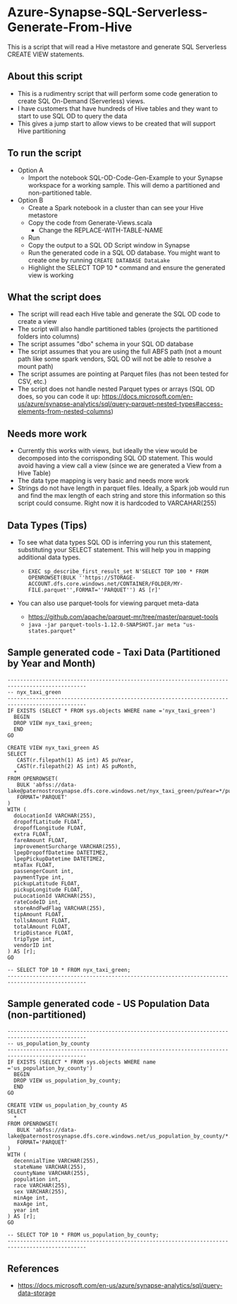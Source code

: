 # Azure-Synapse-SQL-Serverless-Generate-From-Hive
This is a script that will read a Hive metastore and generate SQL Serverless CREATE VIEW statements.

## About this script
- This is a rudimentry script that will perform some code generation to create SQL On-Demand (Serverless) views.  
- I have customers that have hundreds of Hive tables and they want to start to use SQL OD to query the data
- This gives a jump start to allow views to be created that will support Hive partitioning

## To run the script
- Option A
  - Import the notebook SQL-OD-Code-Gen-Example to your Synapse workspace for a working sample.  This will demo a partitioned and non-partitioned table.
- Option B
  - Create a Spark notebook in a cluster than can see your Hive metastore
  - Copy the code from Generate-Views.scala
    - Change the REPLACE-WITH-TABLE-NAME 
  - Run
  - Copy the output to a SQL OD Script window in Synapse
  - Run the generated code in a SQL OD database.  You might want to create one by running ```CREATE DATABASE DataLake```
  - Highlight the SELECT TOP 10 * command and ensure the generated view is working

## What the script does
- The script will read each Hive table and generate the SQL OD code to create a view
- The script will also handle partitioned tables (projects the partitioned folders into columns)
- The script assumes "dbo" schema in your SQL OD database
- The script assumes that you are using the full ABFS path (not a mount path like some spark vendors, SQL OD will not be able to resolve a mount path)
- The script assumes are pointing at Parquet files (has not been tested for CSV, etc.)
- The script does not handle nested Parquet types or arrays (SQL OD does, so you can code it up: https://docs.microsoft.com/en-us/azure/synapse-analytics/sql/query-parquet-nested-types#access-elements-from-nested-columns)

## Needs more work
- Currently this works with views, but ideally the view would be decomposed into the corrisponding SQL OD statement.  This would avoid having a view call a view (since we are generated a View from a Hive Table)
- The data type mapping is very basic and needs more work
- Strings do not have length in parquet files.  Ideally, a Spark job would run and find the max length of each string and store this information so this script could consume.  Right now it is hardcoded to VARCAHAR(255)

## Data Types (Tips)
- To see what data types SQL OD is inferring you run this statement, substituting your SELECT statement.  This will help you in mapping additional data types.
   - ```EXEC sp_describe_first_result_set N'SELECT TOP 100 * FROM OPENROWSET(BULK ''https://STORAGE-ACCOUNT.dfs.core.windows.net/CONTAINER/FOLDER/MY-FILE.parquet'',FORMAT=''PARQUET'') AS [r]'```

- You can also use parquet-tools for viewing parquet meta-data
   - https://github.com/apache/parquet-mr/tree/master/parquet-tools
   - ```java -jar parquet-tools-1.12.0-SNAPSHOT.jar meta "us-states.parquet"```


## Sample generated code - Taxi Data (Partitioned by Year and Month)
```
-----------------------------------------------------------------------------------------------
-- nyx_taxi_green
-----------------------------------------------------------------------------------------------
IF EXISTS (SELECT * FROM sys.objects WHERE name ='nyx_taxi_green')
  BEGIN
  DROP VIEW nyx_taxi_green;
  END
GO

CREATE VIEW nyx_taxi_green AS
SELECT
   CAST(r.filepath(1) AS int) AS puYear,
   CAST(r.filepath(2) AS int) AS puMonth,
  *
FROM OPENROWSET(
   BULK 'abfss://data-lake@paternostrosynapse.dfs.core.windows.net/nyx_taxi_green/puYear=*/puMonth=*/*.parquet',
   FORMAT='PARQUET'
)
WITH (
  doLocationId VARCHAR(255),
  dropoffLatitude FLOAT,
  dropoffLongitude FLOAT,
  extra FLOAT,
  fareAmount FLOAT,
  improvementSurcharge VARCHAR(255),
  lpepDropoffDatetime DATETIME2,
  lpepPickupDatetime DATETIME2,
  mtaTax FLOAT,
  passengerCount int,
  paymentType int,
  pickupLatitude FLOAT,
  pickupLongitude FLOAT,
  puLocationId VARCHAR(255),
  rateCodeID int,
  storeAndFwdFlag VARCHAR(255),
  tipAmount FLOAT,
  tollsAmount FLOAT,
  totalAmount FLOAT,
  tripDistance FLOAT,
  tripType int,
  vendorID int
) AS [r];
GO

-- SELECT TOP 10 * FROM nyx_taxi_green;
-----------------------------------------------------------------------------------------------
```

## Sample generated code - US Population Data (non-partitioned)
```
-----------------------------------------------------------------------------------------------
-- us_population_by_county
-----------------------------------------------------------------------------------------------
IF EXISTS (SELECT * FROM sys.objects WHERE name ='us_population_by_county')
  BEGIN
  DROP VIEW us_population_by_county;
  END
GO

CREATE VIEW us_population_by_county AS
SELECT
  *
FROM OPENROWSET(
   BULK 'abfss://data-lake@paternostrosynapse.dfs.core.windows.net/us_population_by_county/*.parquet',
   FORMAT='PARQUET'
)
WITH (
  decennialTime VARCHAR(255),
  stateName VARCHAR(255),
  countyName VARCHAR(255),
  population int,
  race VARCHAR(255),
  sex VARCHAR(255),
  minAge int,
  maxAge int,
  year int
) AS [r];
GO

-- SELECT TOP 10 * FROM us_population_by_county;
-----------------------------------------------------------------------------------------------

```

## References
- https://docs.microsoft.com/en-us/azure/synapse-analytics/sql/query-data-storage